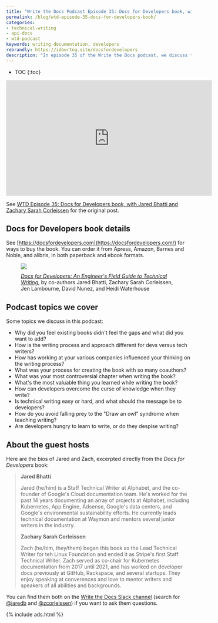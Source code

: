 ```yaml
---
title: "Write the Docs Podcast Episode 35: Docs for Developers book, with Jared Bhatti and Zachary Sarah Corleissen"
permalink: /blog/wtd-episode-35-docs-for-developers-book/
categories:
- technical-writing
- api-docs
- wtd-podcast
keywords: writing documentation, developers
rebrandly: https://idbwrtng.site/docsfordevelopers
description: "In episode 35 of the Write the Docs podcast, we discuss the newly released book <i>Docs for Developers: An Engineer's Field Guide to Technical Writing</i> with Jared Bhatti, staff technical writer at Google, and Zachary Sarah Corleissen, staff technical writer at Stripe (two of the co-authors). This book on writing documentation focuses on the end-to-end writing process (from audience analysis to drafting, editing, publishing, and more) and is written specifically with developers in mind. The authors use the scenario of documenting Corg.ly, an API that translates barks, as a common thread through each of the chapters."
---
```


* TOC
{:toc}

<iframe width="560" height="315" src="https://www.youtube.com/embed/b5aX0ipaFUM" title="YouTube video player" frameborder="0" allow="accelerometer; autoplay; clipboard-write; encrypted-media; gyroscope; picture-in-picture" allowfullscreen></iframe>

See [WTD Episode 35: Docs for Developers book, with Jared Bhatti and Zachary Sarah Corleissen](https://podcast.writethedocs.org/2021/10/31/episode-35-docs-for-developers) for the original post.

## Docs for Developers book details

See [https://docsfordevelopers.com](https://docsfordevelopers.com/) for ways to buy the book. You can order it from Apress, Amazon, Barnes and Noble, and alibris, in both paperback and ebook formats.

<figure><a href="https://link.springer.com/book/10.1007/978-1-4842-7217-6"><img src="https://podcast.writethedocs.org/assets/img/episodethumbs/docsfordevelopers.jpeg" /></a><figcaption style="margin-top:10px"><a href="https://docsfordevelopers.com/"><i>Docs for Developers: An Engineer's Field Guide to Technical Writing</i></a>, by co-authors Jared Bhatti, Zachary Sarah Corleissen, Jen Lambourne, David Nunez, and Heidi Waterhouse</figcaption>
</figure>

## Podcast topics we cover

Some topics we discuss in this podcast:

* Why did you feel existing books didn't feel the gaps and what did you want to add?
* How is the writing process and approach different for devs versus tech writers?
* How has working at your various companies influenced your thinking on the writing process?
* What was your process for creating the book with so many coauthors?
* What was your most controversial chapter when writing the book?  
* What's the most valuable thing you learned while writing the book?
* How can developers overcome the curse of knowledge when they write?
* Is technical writing easy or hard, and what should the message be to developers?
* How do you avoid falling prey to the "Draw an owl" syndrome when teaching writing?
* Are developers hungry to learn to write, or do they despise writing?

## About the guest hosts

Here are the bios of Jared and Zach, excerpted directly from the *Docs for Developers* book:

> **Jared Bhatti**
>
> Jared (he/him) is a Staff Technical Writer at Alphabet, and the co-founder of Google's Cloud documentation team. He's worked for the past 14 years documenting an array of projects at Alphabet, including Kubernetes, App Engine, Adsense, Google's data centers, and Google's environmental sustainability efforts. He currently leads technical documentation at Waymon and mentors several junior writers in the industry.
>
> **Zachary Sarah Corleissen**
>
> Zach (he/him, they/them) began this book as the Lead Technical Writer for teh Linux Foundation and ended it as Stripe's first Staff Technical Writer. Zach served as co-chair for Kubernetes documentation from 2017 until 2021, and has worked on developer docs previously at GitHub, Rackspace, and several startups. They enjoy speaking at converences and love to mentor writers and speakers of all abilities and backgrounds.

You can find them both on the [Write the Docs Slack channel](https://www.writethedocs.org/slack/) (search for [@jaredb](https://writethedocs.slack.com/team/jaredb) and [@zcorleissen](https://writethedocs.slack.com/team/zcorleissen)) if you want to ask them questions.

{% include ads.html %}
